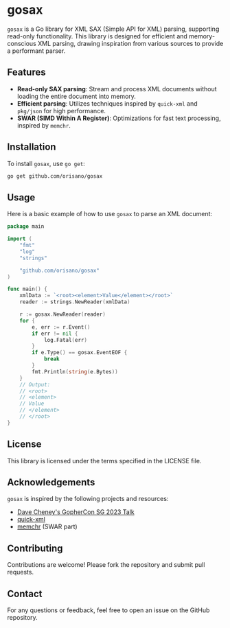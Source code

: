 # gosax

`gosax` is a Go library for XML SAX (Simple API for XML) parsing, supporting read-only functionality. This library is
designed for efficient and memory-conscious XML parsing, drawing inspiration from various sources to provide a
performant parser.

## Features

- **Read-only SAX parsing**: Stream and process XML documents without loading the entire document into memory.
- **Efficient parsing**: Utilizes techniques inspired by `quick-xml` and `pkg/json` for high performance.
- **SWAR (SIMD Within A Register)**: Optimizations for fast text processing, inspired by `memchr`.

## Installation

To install `gosax`, use `go get`:

```bash
go get github.com/orisano/gosax
```

## Usage

Here is a basic example of how to use `gosax` to parse an XML document:

```go
package main

import (
	"fmt"
	"log"
	"strings"

	"github.com/orisano/gosax"
)

func main() {
	xmlData := `<root><element>Value</element></root>`
	reader := strings.NewReader(xmlData)

	r := gosax.NewReader(reader)
	for {
		e, err := r.Event()
		if err != nil {
			log.Fatal(err)
		}
		if e.Type() == gosax.EventEOF {
			break
		}
		fmt.Println(string(e.Bytes))
	}
	// Output:
	// <root>
	// <element>
	// Value
	// </element>
	// </root>
}

```

## License

This library is licensed under the terms specified in the LICENSE file.

## Acknowledgements

`gosax` is inspired by the following projects and resources:

- [Dave Cheney's GopherCon SG 2023 Talk](https://dave.cheney.net/paste/gophercon-sg-2023.html)
- [quick-xml](https://github.com/tafia/quick-xml)
- [memchr](https://github.com/BurntSushi/memchr) (SWAR part)

## Contributing

Contributions are welcome! Please fork the repository and submit pull requests.

## Contact

For any questions or feedback, feel free to open an issue on the GitHub repository.